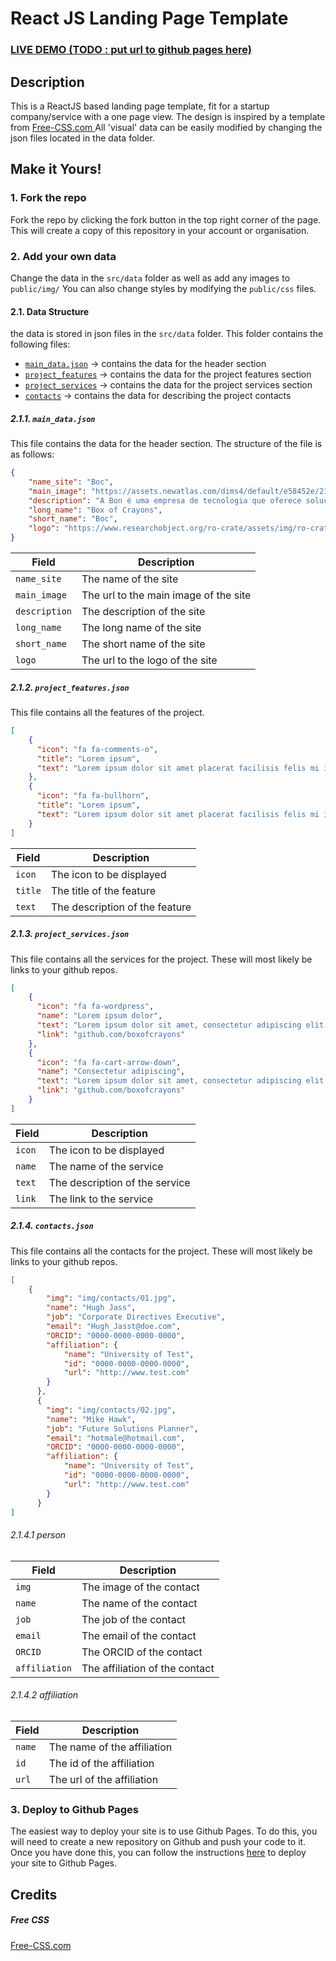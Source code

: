 # React JS Landing Page Template
### <a href="./">LIVE DEMO (TODO : put url to github pages here)</a> 

## Description
This is a ReactJS based landing page template, fit for a startup company/service with a one page view. The design is inspired by a template from <a href="https://www.free-css.com/assets/files/free-css-templates/preview/page234/interact/">Free-CSS.com </a>
All 'visual' data can be easily modified by changing the json files located in the data folder.

## Make it Yours!
### 1. Fork the repo
Fork the repo by clicking the fork button in the top right corner of the page. This will create a copy of this repository in your account or organisation.
### 2. Add your own data 
Change the data in the ```src/data``` folder as well as add any images to ```public/img/```
You can also change styles by modifying the ```public/css``` files.

#### 2.1. Data Structure

the data is stored in json files in the ```src/data``` folder. This folder contains the following files:
*  [```main_data.json```](#211-main_datajson) -> contains the data for the header section
*  [```project_features```](#212-project_featuresjson) -> contains the data for the project features section
*  [```project_services```](#213-project_servicesjson) -> contains the data for the project services section
*  [```contacts```](#214-contactsjson) -> contains the data for describing the project contacts

##### 2.1.1. ```main_data.json```

This file contains the data for the header section. The structure of the file is as follows:
```json
{
    "name_site": "Boc",
    "main_image": "https://assets.newatlas.com/dims4/default/e58452e/2147483647/strip/true/crop/1498x999+0+0/resize/1440x960!/quality/90/?url=http%3A%2F%2Fnewatlas-brightspot.s3.amazonaws.com%2Fb1%2Fb4%2F2a5bc31341fbaa31e2230d038f66%2Ficture1.jpeg",
    "description": "A Bon é uma empresa de tecnologia que oferece soluções para o varejo. Com o objetivo de ajudar os lojistas a vender mais, a Bon oferece uma plataforma completa de gestão de lojas, com soluções para o controle de estoque, vendas, financeiro, CRM, e-commerce, marketing e muito mais.",
    "long_name": "Box of Crayons",
    "short_name": "Boc",
    "logo": "https://www.researchobject.org/ro-crate/assets/img/ro-crate-w-text.svg"
}
```

| Field | Description |
| --- | --- |
| ```name_site``` | The name of the site |
| ```main_image``` | The url to the main image of the site |
| ```description``` | The description of the site |
| ```long_name``` | The long name of the site |
| ```short_name``` | The short name of the site |
| ```logo``` | The url to the logo of the site |

##### 2.1.2. ```project_features.json```

This file contains all the features of the project.
```json
[
    {
      "icon": "fa fa-comments-o",
      "title": "Lorem ipsum",
      "text": "Lorem ipsum dolor sit amet placerat facilisis felis mi in tempus eleifend pellentesque natoque etiam."
    },
    {
      "icon": "fa fa-bullhorn",
      "title": "Lorem ipsum",
      "text": "Lorem ipsum dolor sit amet placerat facilisis felis mi in tempus eleifend pellentesque natoque etiam."
    }
]
```

| Field | Description |
| --- | --- |
| ```icon``` | The icon to be displayed |
| ```title``` | The title of the feature |
| ```text``` | The description of the feature |

##### 2.1.3. ```project_services.json```

This file contains all the services for the project. These will most likely be links to your github repos.

```json
[
    {
      "icon": "fa fa-wordpress",
      "name": "Lorem ipsum dolor",
      "text": "Lorem ipsum dolor sit amet, consectetur adipiscing elit. Duis sed dapibus leo nec ornare diam sedasd commodo nibh ante facilisis bibendum dolor feugiat at.",
      "link": "github.com/boxofcrayons"
    },
    {
      "icon": "fa fa-cart-arrow-down",
      "name": "Consectetur adipiscing",
      "text": "Lorem ipsum dolor sit amet, consectetur adipiscing elit. Duis sed dapibus leo nec ornare diam sedasd commodo nibh ante facilisis bibendum dolor feugiat at.",
      "link": "github.com/boxofcrayons"
    }
]
```

| Field | Description |
| --- | --- |
| ```icon``` | The icon to be displayed |
| ```name``` | The name of the service |
| ```text``` | The description of the service |
| ```link``` | The link to the service |

##### 2.1.4. ```contacts.json```

This file contains all the contacts for the project. These will most likely be links to your github repos.

```json
[
    {
        "img": "img/contacts/01.jpg",
        "name": "Hugh Jass",
        "job": "Corporate Directives Executive",
        "email": "Hugh_Jasst@doe.com",
        "ORCID": "0000-0000-0000-0000",
        "affiliation": {
            "name": "University of Test",
            "id": "0000-0000-0000-0000",
            "url": "http://www.test.com"
        }
      },
      {
        "img": "img/contacts/02.jpg",
        "name": "Mike Hawk",
        "job": "Future Solutions Planner",
        "email": "hotmale@hotmail.com",
        "ORCID": "0000-0000-0000-0000",
        "affiliation": {
            "name": "University of Test",
            "id": "0000-0000-0000-0000",
            "url": "http://www.test.com"
        }
      }
]
```

###### 2.1.4.1 person

| Field | Description |
| --- | --- |
| ```img``` | The image of the contact |
| ```name``` | The name of the contact |
| ```job``` | The job of the contact |
| ```email``` | The email of the contact |
| ```ORCID``` | The ORCID of the contact |
| ```affiliation``` | The affiliation of the contact |

###### 2.1.4.2 affiliation

| Field | Description |
| --- | --- |
| ```name``` | The name of the affiliation |
| ```id``` | The id of the affiliation |
| ```url``` | The url of the affiliation |




### 3. Deploy to Github Pages

The easiest way to deploy your site is to use Github Pages. To do this, you will need to create a new repository on Github and push your code to it.
Once you have done this, you can follow the instructions <a href="https://create-react-app.dev/docs/deployment/#github-pages">here</a> to deploy your site to Github Pages.


## Credits
##### Free CSS 
<a href="https://www.free-css.com/assets/files/free-css-templates/preview/page234/interact/">Free-CSS.com </a>
